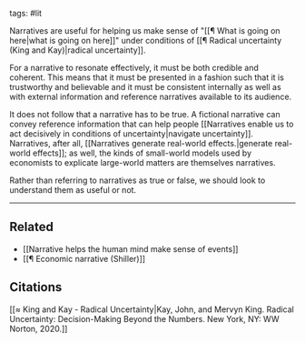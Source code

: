 tags: #lit 

Narratives are useful for helping us make sense of "[[¶ What is going on here|what is going on here]]" under conditions of [[¶ Radical uncertainty (King and Kay)|radical uncertainty]]. 

For a narrative to resonate effectively, it must be both credible and coherent. This means that it must be presented in a fashion such that it is trustworthy and believable and it must be consistent internally as well as with external information and reference narratives available to its audience. 

It does not follow that a narrative has to be true. A fictional narrative can convey reference information that can help people [[Narratives enable us to act decisively in conditions of uncertainty|navigate uncertainty]]. Narratives, after all, [[Narratives generate real-world effects.|generate real-world effects]]; as well, the kinds of small-world models used by economists to explicate large-world matters are themselves narratives. 

Rather than referring to narratives as true or false, we should look to understand them as useful or not. 

---
## Related
- [[Narrative helps the human mind make sense of events]]
- [[¶ Economic narrative (Shiller)]]

## Citations
[[≈ King and Kay - Radical Uncertainty|Kay, John, and Mervyn King. Radical Uncertainty: Decision-Making Beyond the Numbers. New York, NY: WW Norton, 2020.]]
